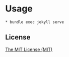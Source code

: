 
# Usage
    * bundle exec jekyll serve

## License
[The MIT License (MIT)](https://raw.githubusercontent.com/kssim/ap/master/LICENSE)